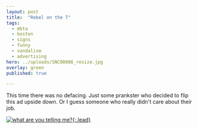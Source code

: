 ```yaml
---
layout: post
title:  "Rebel on the T"
tags:
  - mbta
  - boston
  - signs
  - funny
  - vandalism
  - advertising
hero: ../uploads/SNC00086_resize.jpg
overlay: green
published: true

---
```


This time there was no defacing. Just some prankster who decided to flip this ad upside down. Or I guess someone who really didn't care about their job.

[![what are you telling me?](../uploads/SNC00086_resize.jpg){:.lead}](../uploads/SNC00086.jpg)

